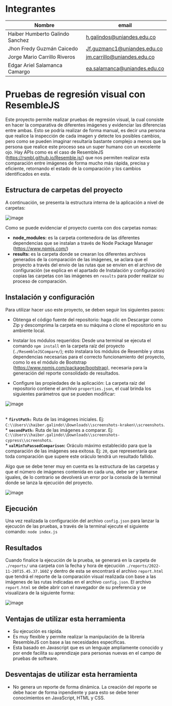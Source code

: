 # Integrantes

| Nombre | email |
| --------- | --------- |
| Haiber Humberto Galindo Sanchez | h.galindos@uniandes.edu.co |
| Jhon Fredy Guzmán Caicedo | Jf.guzmanc1@uniandes.edu.co |
| Jorge Mario Carrillo Riveros | jm.carrillo@uniandes.edu.co |
| Edgar Ariel Salamanca Camargo | ea.salamanca@uniandes.edu.co |

# Pruebas de regresión visual con ResembleJS
Este proyecto permite realizar pruebas de regresión visual, la cual consiste en hacer la comparativa de diferentes imágenes y evidenciar las diferencias entre ambas. Esto se podría realizar de forma manual, es decir una persona que realice la inspección de cada imagen y detecte los posibles cambios, pero como se pueden imaginar resultaría bastante complejo a menos que la persona que realice este proceso sea un super humano con un excelente ojo. 
Hay APIs como es el caso de ResembleJS (https://rsmbl.github.io/Resemble.js/) que nos permiten realizar esta comparación entre imágenes de forma mucho más rápida, precisa y eficiente, retornando el estado de la comparación y los cambios identificados en esta.


## Estructura de carpetas del proyecto
A continuación, se presenta la estructura interna de la aplicación a nivel de carpetas:

![image](https://drive.google.com/uc?export=view&id=1Go_xKF2UcjW0jjAjtUAZa5WWgn4YzF6q)

Como se puede evidenciar el proyecto cuenta con dos carpetas nomas:
-	**node_modules:** es la carpeta contenedora de las diferentes dependencias que se instalan a través de Node Package Manager (https://www.npmjs.com/)
-	**results:** es la carpeta donde se crearan los diferentes archivos generados de la comparación de las imágenes, se aclara que el proyecto a través del envio de las rutas que se envíen en el archivo de configuración (se explica en el apartado de Instalación y configuración) copias las carpetas con las imágenes en `results` para poder realizar su proceso de comparación.


## Instalación y configuración
Para utilizar hacer uso este proyecto, se deben seguir los siguientes pasos:
- Obtenga el código fuente del repositorio: haga clic en Descargar como Zip y descomprima la carpeta en su máquina o clone el repositorio en su ambiente local.
- Instalar los módulos requeridos: Desde una terminal se ejecuta el comando `npm install` en la carpeta raíz del proyecto (`./ResembleJSCompare/`); esto instalara los módulos de Resemble y otras dependencias necesarias para el correcto funcionamiento del proyecto, como lo es el módulo de Bootstrap (https://www.npmjs.com/package/bootstrap), necesaria para la generación del reporte consolidado de resultados.


- Configure las propiedades de la aplicación: La carpeta raíz del repositorio contiene el archivo `properties.json`, el cual brinda los siguientes parámetros que se pueden modificar: 

![image](https://drive.google.com/uc?export=view&id=1alTh-q_rF2rky_859SCieX6eBsIo4Tpk)

<br>* **`firstPath:`** Ruta de las imágenes iniciales. Ej: `C:\\Users\\haiber.galindo\\Downloads\\screenshots-kraken\\screenshots`.
<br>* **`secondPath:`** Ruta de las imágenes a comparar. Ej: `C:\\Users\\haiber.galindo\\Downloads\\screenshots-cypress\\screenshots`.
<br>* **`valMinToPassedComparison`:** Oráculo máximo establecido para que la comparación de las imágenes sea exitosa. Ej: `20`, que representaría que toda comparación que supere este oráculo tendrá un resultado fallido.

Algo que se debe tener muy en cuenta es la estructura de las carpetas y que el número de imágenes contenida en cada una, debe ser y llamarse iguales, de lo contrario se devolverá un error por la consola de la terminal donde se lanza la ejecución del proyecto.

![image](https://drive.google.com/uc?export=view&id=15WslfxoG-vHIcUZnXyImO2m209NVB66m)

## Ejecución
Una vez realizada la configuración del archivo `config.json` para lanzar la ejecucón de las pruebas, a través de la terminal ejecute el siguiente comando: `node index.js` 

## Resultados
Cuando finalice la ejecución de la prueba, se generará en la carpeta de `./reports/` una carpeta con la fecha y hora de ejecución `./reports/2022-11-20T15.45.37.160Z` y dentro de esta se encontrará el archivo `report.html` que tendrá el reporte de la comparación visual realizada con base a las imágenes de las rutas indicadas en el archivo `config.json`.
El archivo `report.html` se debe abrir con el navegador de su preferencia y se visualizara de la siguiente forma:

![image](https://drive.google.com/uc?export=view&id=1NOOz8GfXEQWJC7FzHTOrAicgDcTCqEWs)

## Ventajas de utilizar esta herramienta
- Su ejecución es rápida.
- Es muy flexible y permite realizar la manipulación de la librería ResembleJS con base a las necesidades específicas.
- Esta basado en Javascript que es un lenguaje ampliamente conocido y por ende facilita su aprendizaje para personas nuevas en el campo de pruebas de software.

## Desventajas de utilizar esta herramienta
- No genera un reporte de forma dinámica. La creación del reporte se debe hacer de forma inpendiente y para esto se debe tener conocimientos en JavaScript, HTML y CSS.

